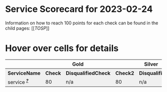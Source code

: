 <!-- !!! THIS FILE IS AUTOGENERATED - DO NOT EDIT IT MANUALLY !!! -->
<!-- !!! THIS FILE IS AUTOGENERATED - DO NOT EDIT IT MANUALLY !!! -->
<!-- !!! THIS FILE IS AUTOGENERATED - DO NOT EDIT IT MANUALLY !!! -->

# Service Scorecard for 2023-02-24

Information on how to reach 100 points for each check can be found in the child pages:
[[_TOSP_]]

# Hover over cells for details

<table>
<tr style=""><th title="" style="background-color: rgba(var(--palette-neutral-2),1);" colspan="1">   </th><th title="" style="background-color: rgba(var(--palette-neutral-2),1);" colspan="2">Gold</th><th title="" style="background-color: rgba(var(--palette-neutral-2),1);" colspan="2">Silver</th><th title="" style="background-color: rgba(var(--palette-neutral-2),1);" colspan="1">Bronze</th><th title="" style="background-color: rgba(var(--palette-neutral-2),1);" colspan="1">   </th></tr>
<tr style="background-color: rgba(0, 0, 0, 0.05);"><th title="" style="background-color: rgba(var(--palette-neutral-2),1);" colspan="1">ServiceName</th><th title="" style="background-color: rgba(var(--palette-neutral-2),1);" colspan="1">Check</th><th title="" style="background-color: rgba(var(--palette-neutral-2),1);" colspan="1">DisqualifiedCheck</th><th title="" style="background-color: rgba(var(--palette-neutral-2),1);" colspan="1">Check2</th><th title="" style="background-color: rgba(var(--palette-neutral-2),1);" colspan="1">DisqualifiedCheck2</th><th title="" style="background-color: rgba(var(--palette-neutral-2),1);" colspan="1">Check3</th><th title="" style="background-color: rgba(var(--palette-neutral-2),1);" colspan="1">Average</th></tr>
<tr style="background-color: rgba(0, 0, 0, 0.05);"><td title="service" style="" colspan="1"><span>service<sup>&nbsp;<b><i><u>?</u></i></b></sup></span></td><td title="-20 points: justification: value" style="" colspan="1"><span style="color:rgba(var(--palette-accent3),1)">80</span></td><td title="-20 points: justification: value&#10;disqualified: disqualify: disqualification" style="" colspan="1"><span style="color:var(--status-info-foreground)">n/a</span></td><td title="-20 points: justification: value" style="" colspan="1"><span style="color:rgba(var(--palette-accent3),1)">80</span></td><td title="-20 points: justification: value&#10;disqualified: disqualify: disqualification" style="" colspan="1"><span style="color:var(--status-info-foreground)">n/a</span></td><td title="-20 points: justification: value" style="" colspan="1"><span style="color:rgba(var(--palette-accent3),1)">80</span></td><td title="" style="" colspan="1"><span title style="color:rgba(var(--palette-accent1),1)">10</span></td></tr></table>

<!-- {"Checks":{"Gold":[{"Name":"Check","InfoPageContent":"PageContent"},{"Name":"DisqualifiedCheck","InfoPageContent":"Disqualified PageContent"}],"Silver":[{"Name":"Check2","InfoPageContent":"PageContent"},{"Name":"DisqualifiedCheck2","InfoPageContent":"Disqualified PageContent"}],"Bronze":[{"Name":"Check3","InfoPageContent":"PageContent"}]},"ServiceScores":{"service":{"DeductionsByCheck":{"Check":[{"Justification":"justification: value","Score":20,"IsDisqualification":false}],"DisqualifiedCheck":[{"Justification":"justification: value","Score":20,"IsDisqualification":false},{"Justification":"disqualify: disqualification","Score":null,"IsDisqualification":true}],"Check2":[{"Justification":"justification: value","Score":20,"IsDisqualification":false}],"DisqualifiedCheck2":[{"Justification":"justification: value","Score":20,"IsDisqualification":false},{"Justification":"disqualify: disqualification","Score":null,"IsDisqualification":true}],"Check3":[{"Justification":"justification: value","Score":20,"IsDisqualification":false}]},"Average":10}}} -->
